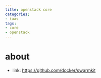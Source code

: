 ```yaml
---
title: openstack core
categories:
- iaas
tags:
- core
- openstack
---
```


# about

- link: https://github.com/docker/swarmkit

# 